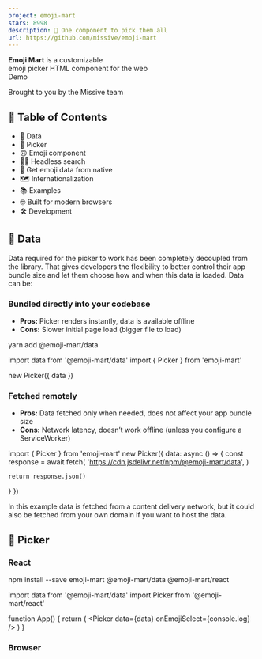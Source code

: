 ```yaml
---
project: emoji-mart
stars: 8998
description: 🏪 One component to pick them all
url: https://github.com/missive/emoji-mart
---
```


  
**Emoji Mart** is a customizable  
emoji picker HTML component for the web  
Demo  
  
  
  
  
Brought to you by the Missive team

📖 Table of Contents
--------------------

-   💾 Data
-   🏪 Picker
-   🙃 Emoji component
-   🕵️‍♀️ Headless search
-   🔬 Get emoji data from native
-   🗺 Internationalization
-   📚 Examples
-   🤓 Built for modern browsers
-   🛠 Development

💾 Data
-------

Data required for the picker to work has been completely decoupled from the library. That gives developers the flexibility to better control their app bundle size and let them choose how and when this data is loaded. Data can be:

### Bundled directly into your codebase

-   **Pros:** Picker renders instantly, data is available offline
-   **Cons:** Slower initial page load (bigger file to load)

yarn add @emoji-mart/data

import data from '@emoji-mart/data'
import { Picker } from 'emoji-mart'

new Picker({ data })

### Fetched remotely

-   **Pros:** Data fetched only when needed, does not affect your app bundle size
-   **Cons:** Network latency, doesn’t work offline (unless you configure a ServiceWorker)

import { Picker } from 'emoji-mart'
new Picker({
  data: async () \=> {
    const response \= await fetch(
      'https://cdn.jsdelivr.net/npm/@emoji-mart/data',
    )

    return response.json()
  }
})

In this example data is fetched from a content delivery network, but it could also be fetched from your own domain if you want to host the data.

🏪 Picker
---------

### React

npm install --save emoji-mart @emoji-mart/data @emoji-mart/react

import data from '@emoji-mart/data'
import Picker from '@emoji-mart/react'

function App() {
  return (
    <Picker data\={data} onEmojiSelect\={console.log} />
  )
}

### Browser

<script src\="https://cdn.jsdelivr.net/npm/emoji-mart@latest/dist/browser.js"\></script\>
<script\>
  const pickerOptions \= { onEmojiSelect: console.log }
  const picker \= new EmojiMart.Picker(pickerOptions)

  document.body.appendChild(picker)
</script\>

### Options / Props

Option

Default

Choices

Description

**data**

`{}`

Data to use for the picker

**i18n**

`{}`

Localization data to use for the picker

**categories**

`[]`

`frequent`, `people`, `nature`, `foods`, `activity`, `places`, `objects`, `symbols`, `flags`

Categories to show in the picker. Order is respected.

**custom**

`[]`

Custom emojis

**onEmojiSelect**

`null`

Callback when an emoji is selected

**onClickOutside**

`null`

Callback when a click outside of the picker happens

**onAddCustomEmoji**

`null`

Callback when the _Add custom emoji_ button is clicked. The button will only be displayed if this callback is provided. It is displayed when search returns no results.

**autoFocus**

`false`

Whether the picker should automatically focus on the search input

**categoryIcons**

`{}`

Custom category icons

**dynamicWidth**

`false`

Whether the picker should calculate `perLine` dynamically based on the width of `<em-emoji-picker>`. When enabled, `perLine` is ignored

**emojiButtonColors**

`[]`

i.e. `#f00`, `pink`, `rgba(155,223,88,.7)`

An array of color that affects the hover background color

**emojiButtonRadius**

`100%`

i.e. `6px`, `1em`, `100%`

The radius of the emoji buttons

**emojiButtonSize**

`36`

The size of the emoji buttons

**emojiSize**

`24`

The size of the emojis (inside the buttons)

**emojiVersion**

`14`

`1`, `2`, `3`, `4`, `5`, `11`, `12`, `12.1`, `13`, `13.1`, `14`

The version of the emoji data to use. Latest version supported in `@emoji-mart/data` is currently 14

**exceptEmojis**

`[]`

List of emoji IDs that will be excluded from the picker

**icons**

`auto`

`auto`, `outline`, `solid`

The type of icons to use for the picker. `outline` with light theme and `solid` with dark theme.

**locale**

`en`

`en`, `ar`, `be`, `cs`, `de`, `es`, `fa`, `fi`, `fr`, `hi`, `it`, `ja`, `ko`, `nl`, `pl`, `pt`, `ru`, `sa`, `tr`, `uk`, `vi`, `zh`

The locale to use for the picker

**maxFrequentRows**

`4`

The maximum number of frequent rows to show. `0` will disable frequent category

**navPosition**

`top`

`top`, `bottom`, `none`

The position of the navigation bar

**noCountryFlags**

`false`

Whether to show country flags or not. If not provided, tbhis is handled automatically (Windows doesn’t support country flags)

**noResultsEmoji**

`cry`

The id of the emoji to use for the no results emoji

**perLine**

`9`

The number of emojis to show per line

**previewEmoji**

`point_up`

The id of the emoji to use for the preview when not hovering any emoji. `point_up` when preview position is bottom and `point_down` when preview position is top.

**previewPosition**

`bottom`

`top`, `bottom`, `none`

The position of the preview

**searchPosition**

`sticky`

`sticky`, `static`, `none`

The position of the search input

**set**

`native`

`native`, `apple`, `facebook`, `google`, `twitter`

The set of emojis to use for the picker. `native` being the most performant, others rely on spritesheets.

**skin**

`1`

`1`, `2`, `3`, `4`, `5`, `6`

The emojis skin tone

**skinTonePosition**

`preview`

`preview`, `search`, `none`

The position of the skin tone selector

**theme**

`auto`

`auto`, `light`, `dark`

The color theme of the picker

**getSpritesheetURL**

`null`

A function that returns the URL of the spritesheet to use for the picker. It should be compatible with the data provided.

### Custom emojis

You can use custom emojis by providing an array of categories and their emojis. Emojis also support multiple skin tones and can be GIFs or SVGs.

import data from '@emoji-mart/data'
import Picker from '@emoji-mart/react'

const custom \= \[
  {
    id: 'github',
    name: 'GitHub',
    emojis: \[
      {
        id: 'octocat',
        name: 'Octocat',
        keywords: \['github'\],
        skins: \[{ src: './octocat.png' }\],
      },
      {
        id: 'shipit',
        name: 'Squirrel',
        keywords: \['github'\],
        skins: \[
          { src: './shipit-1.png' }, { src: './shipit-2.png' }, { src: './shipit-3.png' },
          { src: './shipit-4.png' }, { src: './shipit-5.png' }, { src: './shipit-6.png' },
        \],
      },
    \],
  },
  {
    id: 'gifs',
    name: 'GIFs',
    emojis: \[
      {
        id: 'party\_parrot',
        name: 'Party Parrot',
        keywords: \['dance', 'dancing'\],
        skins: \[{ src: './party\_parrot.gif' }\],
      },
    \],
  },
\]

function App() {
  return (
    <Picker data\={data} custom\={custom} />
  )
}

### Custom category icons

You can use custom category icons by providing an object with the category name as key and the icon as value. Currently supported formats are `svg` string and `src`. See example.

const customCategoryIcons \= {
  categoryIcons: {
    activity: {
      svg: '<svg xmlns="http://www.w3.org/2000/svg" viewBox="0 0 640 512"><path d="M57.89 397.2c-6.262-8.616-16.02-13.19-25.92-13.19c-23.33 0-31.98 20.68-31.98 32.03c0 6.522 1.987 13.1 6.115 18.78l46.52 64C58.89 507.4 68.64 512 78.55 512c23.29 0 31.97-20.66 31.97-32.03c0-6.522-1.988-13.1-6.115-18.78L57.89 397.2zM496.1 352c-44.13 0-79.72 35.75-79.72 80s35.59 80 79.72 80s79.91-35.75 79.91-80S540.2 352 496.1 352zM640 99.38c0-13.61-4.133-27.34-12.72-39.2l-23.63-32.5c-13.44-18.5-33.77-27.68-54.12-27.68c-13.89 0-27.79 4.281-39.51 12.8L307.8 159.7C262.2 192.8 220.4 230.9 183.4 273.4c-24.22 27.88-59.18 63.99-103.5 99.63l56.34 77.52c53.79-35.39 99.15-55.3 127.1-67.27c51.88-22 101.3-49.87 146.9-82.1l202.3-146.7C630.5 140.4 640 120 640 99.38z"/></svg>',
    },
    people: {
      src: './people.png',
    },
  },
}

🙃 Emoji component
------------------

The emoji web component usage is the same no matter what library you use.

First, you need to make sure data has been initialized. You need to call this only once per page load. Note that if you call `init` like this, you don’t necessarily need to include data in your Picker props. It doesn’t hurt either, it will noop.

import data from '@emoji-mart/data'
import { init } from 'emoji-mart'

init({ data })

Then you can use the emoji component in your HTML / JSX.

<em-emoji id\="+1" size\="2em"\></em-emoji\>
<em-emoji id\="+1" skin\="2"\></em-emoji\>
<em-emoji shortcodes\=":+1::skin-tone-1:"\></em-emoji\>
<em-emoji shortcodes\=":+1::skin-tone-2:"\></em-emoji\>

### Attributes / Props

Attribute

Example

Description

**id**

`+1`

An emoji ID

**shortcodes**

`:+1::skin-tone-2:`

An emoji shortcode

**native**

`👍`

A native emoji

**size**

`2em`

The inline element size

**fallback**

`:shrug:`

A string to be rendered in case the emoji can’t be found

**set**

`native`

The emoji set: `native`, `apple`, `facebook`, `google`, `twitter`

**skin**

`1`

The emoji skin tone: `1`, `2`, `3`, `4`, `5`, `6`

🕵️‍♀️ Headless search
----------------------

You can search without the Picker. Just like the emoji component, `data` needs to be initialized first in order to use the search index.

import data from '@emoji-mart/data'
import { init, SearchIndex } from 'emoji-mart'

init({ data })

async function search(value) {
  const emojis \= await SearchIndex.search(value)
  const results \= emojis.map((emoji) \=> {
    return emoji.skins\[0\].native
  })

  console.log(results)
}

search('christmas') // => \['🎄', '🇨🇽', '🧑‍🎄', '🔔', '🤶', '🎁', '☃️', '❄️', '🎅', '⛄'\]

🔬 Get emoji data from native
-----------------------------

You can get emoji data from a native emoji. This is useful if you want to get the emoji ID from a native emoji. Just like the emoji component, `data` needs to be initialized first in order to retrieve the emoji data.

import data from '@emoji-mart/data'
import { init, getEmojiDataFromNative } from 'emoji-mart'

init({ data })

getEmojiDataFromNative('🤞🏿').then(console.log)
/\* {
  aliases: \['hand\_with\_index\_and\_middle\_fingers\_crossed'\],
  id: 'crossed\_fingers',
  keywords: \['hand', 'with', 'index', 'and', 'middle', 'good', 'lucky'\],
  name: 'Crossed Fingers',
  native: '🤞🏿',
  shortcodes: ':crossed\_fingers::skin-tone-6:',
  skin: 6,
  unified: '1f91e-1f3ff',
} \*/

🗺 Internationalization
-----------------------

EmojiMart UI supports multiple languages, feel free to open a PR if yours is missing.

import i18n from '@emoji-mart/data/i18n/fr.json'
i18n.search\_no\_results\_1 \= 'Aucun emoji'

new Picker({ i18n })

Given the small file size, English is built-in and doesn’t need to be provided.

📚 Examples
-----------

-   Categories
-   Custom emoji font
-   Custom styles
-   Emoji component
-   Headless search
-   Slack colors

🤓 Built for modern browsers
----------------------------

EmojiMart relies on these APIs, you may need to include polyfills if you need to support older browsers:

-   Shadow DOM (MDN)
-   Custom elements (MDN)
-   IntersectionObserver (MDN)
-   Async/Await (MDN)

🛠 Development
--------------

yarn install
yarn dev
